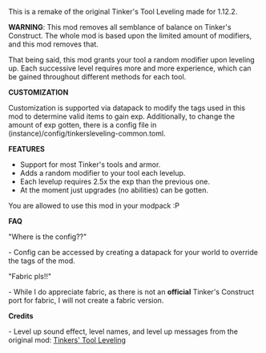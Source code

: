 This is a remake of the original Tinker's Tool Leveling made for 1.12.2.

**WARNING**: This mod removes all semblance of balance on Tinker's Construct. The whole mod is based upon the limited amount of modifiers, and this mod removes that.

That being said, this mod grants your tool a random modifier upon leveling up. Each successive level requires more and more experience, which can be gained throughout different methods for each tool.

**CUSTOMIZATION**

Customization is supported via datapack to modify the tags used in this mod to determine valid items to gain exp. Additionally, to change the amount of exp gotten, there is a config file in (instance)/config/tinkersleveling-common.toml.

**FEATURES**

*   Support for most Tinker's tools and armor.
*   Adds a random modifier to your tool each levelup.
*   Each levelup requires 2.5x the exp than the previous one.
*   At the moment just upgrades (no abilities) can be gotten.

You are allowed to use this mod in your modpack :P

**FAQ**

"Where is the config??"

\- Config can be accessed by creating a datapack for your world to override the tags of the mod.

"Fabric pls!!"

\- While I do appreciate fabric, as there is not an __official__ Tinker's Construct port for fabric, I will not create a fabric version.

**Credits**

\- Level up sound effect, level names, and level up messages from the original mod: [Tinkers' Tool Leveling](https://github.com/SlimeKnights/TinkersToolLeveling)
